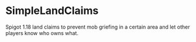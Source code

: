 # SimpleLandClaims
Spigot 1.18 land claims to prevent mob griefing in a certain area and let other players know who owns what.
